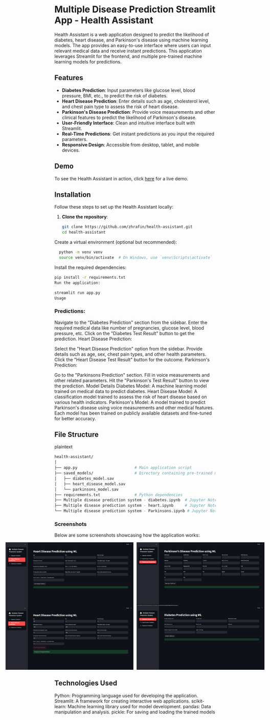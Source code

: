 # Multiple Disease Prediction Streamlit App - Health Assistant


Health Assistant is a web application designed to predict the likelihood of diabetes, heart disease, and Parkinson's disease using machine learning models. The app provides an easy-to-use interface where users can input relevant medical data and receive instant predictions. This application leverages Streamlit for the frontend, and multiple pre-trained machine learning models for predictions.


## Features

- **Diabetes Prediction**: Input parameters like glucose level, blood pressure, BMI, etc., to predict the risk of diabetes.
- **Heart Disease Prediction**: Enter details such as age, cholesterol level, and chest pain type to assess the risk of heart disease.
- **Parkinson's Disease Prediction**: Provide voice measurements and other clinical features to predict the likelihood of Parkinson's disease.
- **User-Friendly Interface**: Clean and intuitive interface built with Streamlit.
- **Real-Time Predictions**: Get instant predictions as you input the required parameters.
- **Responsive Design**: Accessible from desktop, tablet, and mobile devices.

## Demo

To see the Health Assistant in action, click [here](https://health-assistant-byrafin.streamlit.app/) for a live demo.

## Installation

Follow these steps to set up the Health Assistant locally:

1. **Clone the repository**:

   ```bash
   git clone https://github.com/zhrafin/health-assistant.git
   cd health-assistant
Create a virtual environment (optional but recommended):

```bash
  python -m venv venv
  source venv/bin/activate  # On Windows, use `venv\Scripts\activate`
```
  Install the required dependencies:

```bash
pip install -r requirements.txt
Run the application:
```

```bash
streamlit run app.py
Usage
```

### Predictions:

Navigate to the "Diabetes Prediction" section from the sidebar.
Enter the required medical data like number of pregnancies, glucose level, blood pressure, etc.
Click on the "Diabetes Test Result" button to get the prediction.
Heart Disease Prediction:

Select the "Heart Disease Prediction" option from the sidebar.
Provide details such as age, sex, chest pain types, and other health parameters.
Click the "Heart Disease Test Result" button for the outcome.
Parkinson's Prediction:

Go to the "Parkinsons Prediction" section.
Fill in voice measurements and other related parameters.
Hit the "Parkinson's Test Result" button to view the prediction.
Model Details
Diabetes Model: A machine learning model trained on medical data to predict diabetes.
Heart Disease Model: A classification model trained to assess the risk of heart disease based on various health indicators.
Parkinson's Model: A model trained to predict Parkinson's disease using voice measurements and other medical features.
Each model has been trained on publicly available datasets and fine-tuned for better accuracy.

## File Structure
plaintext

```bash
health-assistant/
│
├── app.py                         # Main application script
├── saved_models/                  # Directory containing pre-trained models
│   ├── diabetes_model.sav
│   ├── heart_disease_model.sav
│   └── parkinsons_model.sav
├── requirements.txt               # Python dependencies
├── Multiple disease prediction system - diabetes.ipynb  # Jupyter Notebook for Diabetes model
├── Multiple disease prediction system - heart.ipynb     # Jupyter Notebook for Heart Disease model
└── Multiple disease prediction system - Parkinsons.ipynb # Jupyter Notebook for Parkinson's model
```

### Screenshots
Below are some screenshots showcasing how the application works:

<div style="display: flex; gap: 10px; justify-content: center;">
    <img src="demo/Screenshot_1.png" alt="GUI Screenshot 6" width="400" />
    <img src="demo/Screenshot_2.png" alt="GUI Screenshot 7" width="400" />
</div>

<div style="display: flex; gap: 10px; justify-content: center;">
    <img src="demo/Screenshot_3.png" alt="GUI Screenshot 6" width="400" />
    <img src="demo/Screenshot_7.png" alt="GUI Screenshot 7" width="400" />
</div>



## Technologies Used
Python: Programming language used for developing the application.
Streamlit: A framework for creating interactive web applications.
scikit-learn: Machine learning library used for model development.
pandas: Data manipulation and analysis.
pickle: For saving and loading the trained models
